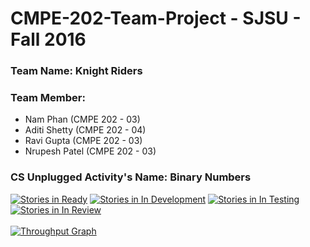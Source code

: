 # CMPE-202-Team-Project - SJSU - Fall 2016

### Team Name: **Knight Riders**

### Team Member:
* Nam Phan (CMPE 202 - 03)
* Aditi Shetty (CMPE 202 - 04)
* Ravi Gupta (CMPE 202 - 03)
* Nrupesh Patel (CMPE 202 - 03)

### CS Unplugged Activity's Name: Binary Numbers

[![Stories in Ready](https://badge.waffle.io/Nrupesh29/CMPE-202-Team-Project.svg?label=ready&title=Ready)](http://waffle.io/Nrupesh29/CMPE-202-Team-Project)
[![Stories in In Development](https://badge.waffle.io/Nrupesh29/CMPE-202-Team-Project.svg?label=in%20progress&title=In%20Progress)](http://waffle.io/Nrupesh29/CMPE-202-Team-Project)
[![Stories in In Testing](https://badge.waffle.io/Nrupesh29/CMPE-202-Team-Project.svg?label=test&title=In%20Testing)](http://waffle.io/Nrupesh29/CMPE-202-Team-Project)
[![Stories in In Review](https://badge.waffle.io/Nrupesh29/CMPE-202-Team-Project.svg?label=review&title=In%20Review)](http://waffle.io/Nrupesh29/CMPE-202-Team-Project)
<br/><br/>[![Throughput Graph](https://graphs.waffle.io/Nrupesh29/CMPE-202-Team-Project/throughput.svg)](https://waffle.io/Nrupesh29/CMPE-202-Team-Project/metrics/throughput) 
